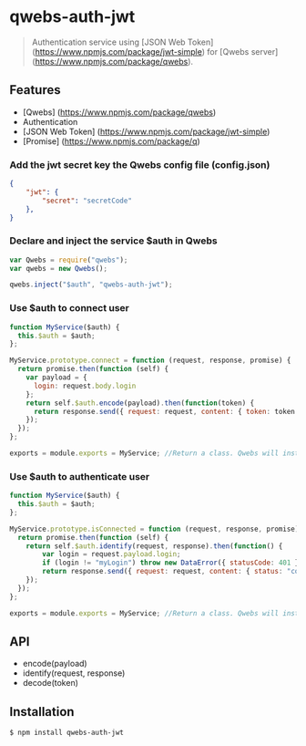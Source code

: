 # qwebs-auth-jwt
> Authentication service using [JSON Web Token] (https://www.npmjs.com/package/jwt-simple) for [Qwebs server] (https://www.npmjs.com/package/qwebs).
  
## Features

  * [Qwebs] (https://www.npmjs.com/package/qwebs)
  * Authentication
  * [JSON Web Token] (https://www.npmjs.com/package/jwt-simple)
  * [Promise] (https://www.npmjs.com/package/q)
  
### Add the jwt secret key the Qwebs config file (config.json)

```json
{
	"jwt": {
        "secret": "secretCode"
    },
}
```

### Declare and inject the service $auth in Qwebs

```js
var Qwebs = require("qwebs");
var qwebs = new Qwebs();

qwebs.inject("$auth", "qwebs-auth-jwt");
```

### Use $auth to connect user

```js
function MyService($auth) {
  this.$auth = $auth;
};

MyService.prototype.connect = function (request, response, promise) {
  return promise.then(function (self) {
    var payload = { 
      login: request.body.login 
    };
    return self.$auth.encode(payload).then(function(token) {
      return response.send({ request: request, content: { token: token } });
    });
  });
};

exports = module.exports = MyService; //Return a class. Qwebs will instanciate it;
```

### Use $auth to authenticate user

```js
function MyService($auth) {
  this.$auth = $auth;
};

MyService.prototype.isConnected = function (request, response, promise) {
  return promise.then(function (self) { 
    return self.$auth.identify(request, response).then(function() {
        var login = request.payload.login;
        if (login != "myLogin") throw new DataError({ statusCode: 401 });
        return response.send({ request: request, content: { status: "connected" } });
    });
  });
};

exports = module.exports = MyService; //Return a class. Qwebs will instanciate it;
```

## API

  * encode(payload)
  * identify(request, response)
  * decode(token)

## Installation

```bash
$ npm install qwebs-auth-jwt
```